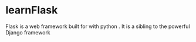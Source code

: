 # learnFlask
Flask is a web framework built for with python .
It is a sibling to the powerful Django framework
